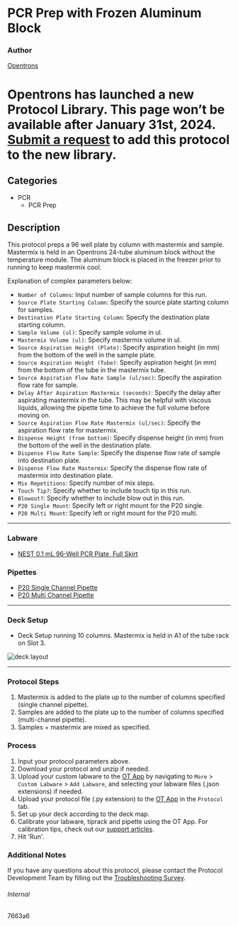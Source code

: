 # PCR Prep with Frozen Aluminum Block

### Author
[Opentrons](https://opentrons.com/)


# Opentrons has launched a new Protocol Library. This page won’t be available after January 31st, 2024. [Submit a request](https://docs.google.com/forms/d/e/1FAIpQLSdYYp9QCKow4nn0KlCVsMS3HX0eJ0N9O7-erajKvcpT0lWbSg/viewform) to add this protocol to the new library.

## Categories
* PCR
	* PCR Prep

## Description
This protocol preps a 96 well plate by column with mastermix and sample. Mastermix is held in an Opentrons 24-tube aluminum block without the temperature module. The aluminum block is placed in the freezer prior to running to keep mastermix cool.


Explanation of complex parameters below:
* `Number of Columns`: Input number of sample columns for this run.
* `Source Plate Starting Column`: Specify the source plate starting column for samples.
* `Destination Plate Starting Column`: Specify the destination plate starting column.
* `Sample Volume (ul)`: Specify sample volume in ul.
* `Mastermix Volume (ul)`: Specify mastermix volume in ul.
* `Source Aspiration Height (Plate)`: Specify aspiration height (in mm) from the bottom of the well in the sample plate.
* `Source Aspiration Height (Tube)`: Specify aspiration height (in mm) from the bottom of the tube in the mastermix tube.
* `Source Aspiration Flow Rate Sample (ul/sec)`: Specify the aspiration flow rate for sample.
* `Delay After Aspiration Mastermix (seconds)`: Specify the delay after aspirating mastermix in the tube. This may be helpful with viscous liquids, allowing the pipette time to achieve the full volume before moving on.
* `Source Aspiration Flow Rate Mastermix (ul/sec)`: Specify the aspiration flow rate for mastermix.
* `Dispense Height (from bottom)`: Specify dispense height (in mm) from the bottom of the well in the destination plate.
* `Dispense Flow Rate Sample`: Specify the dispense flow rate of sample into destination plate.
* `Dispense Flow Rate Mastermix`: Specify the dispense flow rate of mastermix into destination plate.
* `Mix Repetitions`: Specify number of mix steps.
* `Touch Tip?`: Specify whether to include touch tip in this run.
* `Blowout?`: Specify whether to include blow out in this run.
* `P20 Single Mount`: Specify left or right mount for the P20 single.
* `P20 Multi Mount`: Specify left or right mount for the P20 multi.




---

### Labware
* [NEST 0.1 mL 96-Well PCR Plate, Full Skirt](https://shop.opentrons.com/collections/lab-plates/products/nest-0-1-ml-96-well-pcr-plate-full-skirt)

### Pipettes
* [P20 Single Channel Pipette](https://shop.opentrons.com/collections/ot-2-robot/products/single-channel-electronic-pipette)
* [P20 Multi Channel Pipette](https://shop.opentrons.com/collections/ot-2-robot/products/8-channel-electronic-pipette)


---

### Deck Setup
* Deck Setup running 10 columns. Mastermix is held in A1 of the tube rack on Slot 3.

![deck layout](https://opentrons-protocol-library-website.s3.amazonaws.com/custom-README-images/Screen+Shot+2021-06-29+at+11.23.20+AM.png)

---

### Protocol Steps
1. Mastermix is added to the plate up to the number of columns specified (single channel pipette).
2. Samples are added to the plate up to the number of columns specified (multi-channel pipette).
3. Samples + mastermix are mixed as specified.

### Process
1. Input your protocol parameters above.
2. Download your protocol and unzip if needed.
3. Upload your custom labware to the [OT App](https://opentrons.com/ot-app) by navigating to `More` > `Custom Labware` > `Add Labware`, and selecting your labware files (.json extensions) if needed.
4. Upload your protocol file (.py extension) to the [OT App](https://opentrons.com/ot-app) in the `Protocol` tab.
5. Set up your deck according to the deck map.
6. Calibrate your labware, tiprack and pipette using the OT App. For calibration tips, check out our [support articles](https://support.opentrons.com/en/collections/1559720-guide-for-getting-started-with-the-ot-2).
7. Hit 'Run'.

### Additional Notes
If you have any questions about this protocol, please contact the Protocol Development Team by filling out the [Troubleshooting Survey](https://protocol-troubleshooting.paperform.co/).

###### Internal
7663a6
